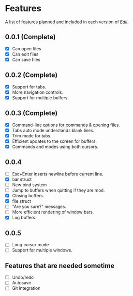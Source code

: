 # Features

A list of features planned and included in each version
of *Edil*.

## 0.0.1 (Complete)

- [x] Can open files
- [x] Can edit files
- [x] Can save files

## 0.0.2 (Complete)

- [x] Support for tabs.
- [x] More navigation controls.
- [x] Support for multiple buffers.

## 0.0.3 (Complete)

- [x] Command-line options for commands & opening files.
- [x] Tabs auto mode understands blank lines.
- [x] Trim mode for tabs.
- [x] Efficient updates to the screen for buffers.
- [x] Commands and modes using both cursors.

## 0.0.4

- [ ] Esc+Enter inserts newline before current line.
- [x] bar struct
- [ ] New bind system
- [ ] Jump to buffers when quitting if they are mod.
- [x] Closing buffers.
- [x] file struct
- [ ] "Are you sure?" messages.
- [ ] More efficient rendering of window bars.
- [x] Log buffers.

## 0.0.5

- [ ] Long cursor mode
- [ ] Support for multiple windows.

## Features that are needed sometime

- [ ] Undo/redo
- [ ] Autosave
- [ ] Git integration
